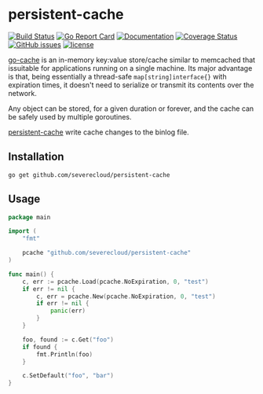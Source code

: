 # persistent-cache

[![Build Status](https://travis-ci.org/SevereCloud/persistent-cache.svg?branch=master)](https://travis-ci.org/SevereCloud/persistent-cache)
[![Go Report Card](https://goreportcard.com/badge/github.com/severecloud/persistent-cache)](https://goreportcard.com/report/github.com/severecloud/persistent-cache)
[![Documentation](https://godoc.org/github.com/severecloud/persistent-cache?status.svg)](http://godoc.org/github.com/severecloud/persistent-cache)
[![Coverage Status](https://coveralls.io/repos/github/SevereCloud/persistent-cache/badge.svg?branch=master)](https://coveralls.io/github/SevereCloud/persistent-cache?branch=master)
[![GitHub issues](https://img.shields.io/github/issues/severecloud/persistent-cache.svg)](https://github.com/severecloud/persistent-cache/issues)
[![license](https://img.shields.io/github/license/severecloud/persistent-cache.svg?maxAge=2592000)](https://github.com/severecloud/persistent-cache/LICENSE)

[go-cache](https://github.com/patrickmn/go-cache) is an in-memory key:value 
store/cache similar to memcached that issuitable for applications running on
a single machine. Its major advantage is that, being essentially a thread-safe
`map[string]interface{}` with expiration times, it doesn't need to serialize
or transmit its contents over the network.

Any object can be stored, for a given duration or forever, and the cache can be
safely used by multiple goroutines.

[persistent-cache](https://github.com/severecloud/persistent-cache) write cache
changes to the binlog file.


## Installation

`go get github.com/severecloud/persistent-cache`

## Usage

```go
package main

import (
	"fmt"

	pcache "github.com/severecloud/persistent-cache"
)

func main() {
	c, err := pcache.Load(pcache.NoExpiration, 0, "test")
	if err != nil {
		c, err = pcache.New(pcache.NoExpiration, 0, "test")
		if err != nil {
			panic(err)
		}
	}

	foo, found := c.Get("foo")
	if found {
		fmt.Println(foo)
	}

	c.SetDefault("foo", "bar")
}
```
